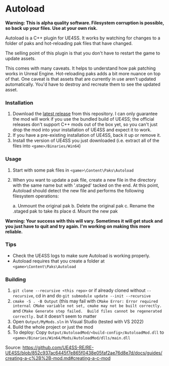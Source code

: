 # Autoload

**Warning: This is alpha quality software. Filesystem corruption is possible,
so back up your files. Use at your own risk.**

Autoload is a C++ plugin for UE4SS. It works by watching for changes to a
folder of paks and hot-reloading pak files that have changed.

The selling point of this plugin is that you don't have to restart the game to
update assets.

This comes with many caveats. It helps to understand how pak patching works in
Unreal Engine. Hot-reloading paks adds a bit more nuance on top of that. One
caveat is that assets that are currently in use aren't updated automatically.
You'd have to destroy and recreate them to see the updated asset.

### Installation

1. Download the [latest
   release](https://github.com/turncoda/autoload/releases/latest) from this
   repository. I can only guarantee the mod will work if you use the bundled
   build of UE4SS; the official releases don't support C++ mods out of the box
   yet, so you can't just drop the mod into your installation of UE4SS and
   expect it to work.
1. If you have a pre-existing installation of UE4SS, back it up or remove it.
1. Install the version of UE4SS you just downloaded (i.e. extract all of the
   files into `<game>/Binaries/Win64`)

### Usage

1. Start with some pak files in `<game>\Content\Paks\Autoload`
2. When you want to update a pak file, create a new file in the directory with
   the same name but with '.staged' tacked on the end. At this point, Autoload
   should detect the new file and performs the following filesystem operations:

     a. Unmount the original pak
     b. Delete the original pak
     c. Rename the .staged pak to take its place
     d. Mount the new pak

**Warning: Your success with this will vary. Sometimes it will get stuck and
you just have to quit and try again. I'm working on making this more
reliable.**

### Tips

- Check the UE4SS logs to make sure Autoload is working properly.
- Autoload requires that you create a folder at `<game>\Content\Paks\Autoload`

### Building

1. `git clone --recursive <this repo>` or if already cloned without
   `--recursive`, cd in and do `git submodule update --init --recursive`
1. `cmake -S . -B Output` (this may fail with `CMake Error: Error required
   internal CMake variable not set, cmake may not be built correctly.` and
   `CMake Generate step failed.  Build files cannot be regenerated correctly.`
   but it doesn't seem to matter
1. Open `Output/MyMods.sln` in Visual Studio (tested with VS 2022)
1. Build the whole project or just the mod
1. To deploy: Copy `Output/AutoloadMod/<build-config>/AutoloadMod.dll` to
   `<game>/Binaries/Win64/Mods/AutoloadMod/dlls/main.dll`

Source:
https://github.com/UE4SS-RE/RE-UE4SS/blob/852c937ac6445f7e865f0438e05faf2ae76d8e7d/docs/guides/creating-a-c%2B%2B-mod.md#creating-a-c-mod

